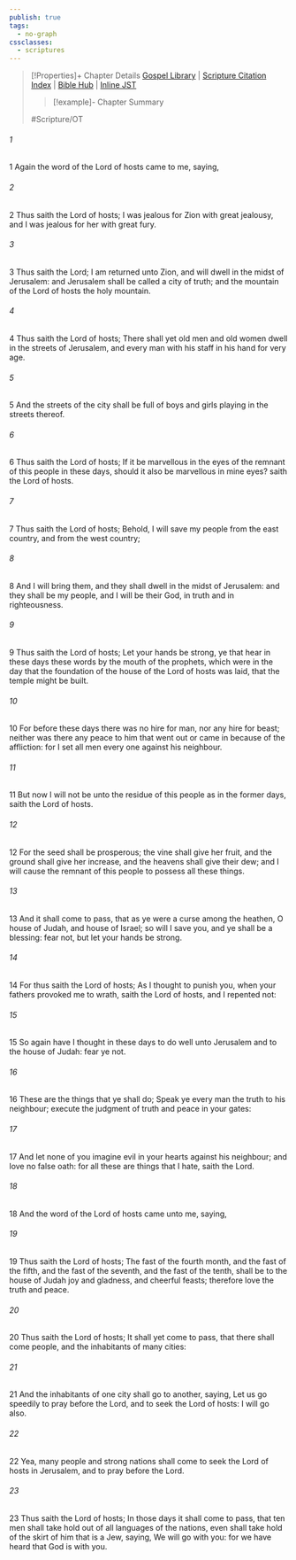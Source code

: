 ```yaml
---
publish: true
tags:
  - no-graph
cssclasses:
  - scriptures
---
```

>[!Properties]+ Chapter Details
>[Gospel Library](https://churchofjesuschrist.org/study/scriptures/ot/zech/8?lang=eng)    |    [Scripture Citation Index](https://scriptures.byu.edu/#08a08::c08a08)    |    [Bible Hub](https://biblehub.com/zechariah/8.htm)    |    [Inline JST](https://scripturetoolbox.com/html/ic/Zechariah/8.html)
>>[!example]- Chapter Summary
>> 
> 
>
>#Scripture/OT
###### 1
1 Again the word of the Lord of hosts came to me, saying,
###### 2
2 Thus saith the Lord of hosts; I was jealous for Zion with great jealousy, and I was jealous for her with great fury.
###### 3
3 Thus saith the Lord; I am returned unto Zion, and will dwell in the midst of Jerusalem: and Jerusalem shall be called a city of truth; and the mountain of the Lord of hosts the holy mountain.
###### 4
4 Thus saith the Lord of hosts; There shall yet old men and old women dwell in the streets of Jerusalem, and every man with his staff in his hand for very age.
###### 5
5 And the streets of the city shall be full of boys and girls playing in the streets thereof.
###### 6
6 Thus saith the Lord of hosts; If it be marvellous in the eyes of the remnant of this people in these days, should it also be marvellous in mine eyes? saith the Lord of hosts.
###### 7
7 Thus saith the Lord of hosts; Behold, I will save my people from the east country, and from the west country;
###### 8
8 And I will bring them, and they shall dwell in the midst of Jerusalem: and they shall be my people, and I will be their God, in truth and in righteousness.
###### 9
9 Thus saith the Lord of hosts; Let your hands be strong, ye that hear in these days these words by the mouth of the prophets, which were in the day that the foundation of the house of the Lord of hosts was laid, that the temple might be built.
###### 10
10 For before these days there was no hire for man, nor any hire for beast; neither was there any peace to him that went out or came in because of the affliction: for I set all men every one against his neighbour.
###### 11
11 But now I will not be unto the residue of this people as in the former days, saith the Lord of hosts.
###### 12
12 For the seed shall be prosperous; the vine shall give her fruit, and the ground shall give her increase, and the heavens shall give their dew; and I will cause the remnant of this people to possess all these things.
###### 13
13 And it shall come to pass, that as ye were a curse among the heathen, O house of Judah, and house of Israel; so will I save you, and ye shall be a blessing: fear not, but let your hands be strong.
###### 14
14 For thus saith the Lord of hosts; As I thought to punish you, when your fathers provoked me to wrath, saith the Lord of hosts, and I repented not:
###### 15
15 So again have I thought in these days to do well unto Jerusalem and to the house of Judah: fear ye not.
###### 16
16 These are the things that ye shall do; Speak ye every man the truth to his neighbour; execute the judgment of truth and peace in your gates:
###### 17
17 And let none of you imagine evil in your hearts against his neighbour; and love no false oath: for all these are things that I hate, saith the Lord.
###### 18
18 And the word of the Lord of hosts came unto me, saying,
###### 19
19 Thus saith the Lord of hosts; The fast of the fourth month, and the fast of the fifth, and the fast of the seventh, and the fast of the tenth, shall be to the house of Judah joy and gladness, and cheerful feasts; therefore love the truth and peace.
###### 20
20 Thus saith the Lord of hosts; It shall yet come to pass, that there shall come people, and the inhabitants of many cities:
###### 21
21 And the inhabitants of one city shall go to another, saying, Let us go speedily to pray before the Lord, and to seek the Lord of hosts: I will go also.
###### 22
22 Yea, many people and strong nations shall come to seek the Lord of hosts in Jerusalem, and to pray before the Lord.
###### 23
23 Thus saith the Lord of hosts; In those days it shall come to pass, that ten men shall take hold out of all languages of the nations, even shall take hold of the skirt of him that is a Jew, saying, We will go with you: for we have heard that God is with you.
